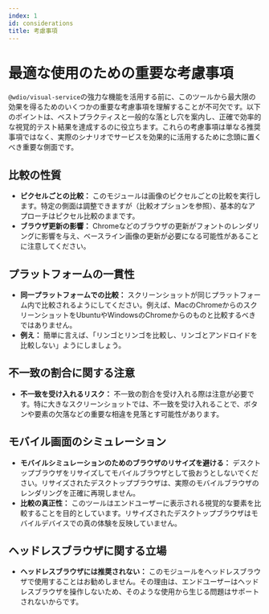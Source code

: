 ```yaml
---
index: 1
id: considerations
title: 考慮事項
---
```


# 最適な使用のための重要な考慮事項

`@wdio/visual-service`の強力な機能を活用する前に、このツールから最大限の効果を得るためのいくつかの重要な考慮事項を理解することが不可欠です。以下のポイントは、ベストプラクティスと一般的な落とし穴を案内し、正確で効率的な視覚的テスト結果を達成するのに役立ちます。これらの考慮事項は単なる推奨事項ではなく、実際のシナリオでサービスを効果的に活用するために念頭に置くべき重要な側面です。

## 比較の性質

-   **ピクセルごとの比較：** このモジュールは画像のピクセルごとの比較を実行します。特定の側面は調整できますが（比較オプションを参照）、基本的なアプローチはピクセル比較のままです。
-   **ブラウザ更新の影響：** Chromeなどのブラウザの更新がフォントのレンダリングに影響を与え、ベースライン画像の更新が必要になる可能性があることに注意してください。

## プラットフォームの一貫性

-   **同一プラットフォームでの比較：** スクリーンショットが同じプラットフォーム内で比較されるようにしてください。例えば、MacのChromeからのスクリーンショットをUbuntuやWindowsのChromeからのものと比較するべきではありません。
-   **例え：** 簡単に言えば、「リンゴとリンゴを比較し、リンゴとアンドロイドを比較しない」ようにしましょう。

## 不一致の割合に関する注意

-   **不一致を受け入れるリスク：** 不一致の割合を受け入れる際は注意が必要です。特に大きなスクリーンショットでは、不一致を受け入れることで、ボタンや要素の欠落などの重要な相違を見落とす可能性があります。

## モバイル画面のシミュレーション

-   **モバイルシミュレーションのためのブラウザのリサイズを避ける：** デスクトップブラウザをリサイズしてモバイルブラウザとして扱おうとしないでください。リサイズされたデスクトップブラウザは、実際のモバイルブラウザのレンダリングを正確に再現しません。
-   **比較の真正性：** このツールはエンドユーザーに表示される視覚的な要素を比較することを目的としています。リサイズされたデスクトップブラウザはモバイルデバイスでの真の体験を反映していません。

## ヘッドレスブラウザに関する立場

-   **ヘッドレスブラウザには推奨されない：** このモジュールをヘッドレスブラウザで使用することはお勧めしません。その理由は、エンドユーザーはヘッドレスブラウザを操作しないため、そのような使用から生じる問題はサポートされないからです。